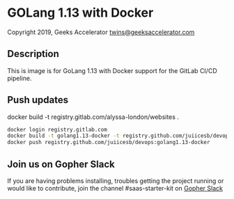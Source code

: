 # GOLang 1.13 with Docker

Copyright 2019, Geeks Accelerator 
twins@geeksaccelerator.com


## Description

This is image is for GoLang 1.13 with Docker support for the GitLab CI/CD pipeline.


## Push updates


docker build -t registry.gitlab.com/alyssa-london/websites .


```bash
docker login registry.gitlab.com
docker build -t golang1.13-docker -t registry.github.com/juiicesb/devops:golang1.13-docker .
docker push registry.github.com/juiicesb/devops:golang1.13-docker
```

## Join us on Gopher Slack

If you are having problems installing, troubles getting the project running or would like to contribute, join the channel #saas-starter-kit on [Gopher Slack](http://invite.slack.golangbridge.org/) 
